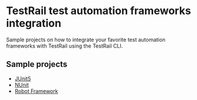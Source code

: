 # TestRail test automation frameworks integration
Sample projects on how to integrate your favorite test automation frameworks with TestRail using the TestRail CLI.

## Sample projects

- [JUnit5](https://github.com/gurock/automation-frameworks-integration/blob/main/samples/java/junit5)
- [NUnit](https://github.com/gurock/automation-frameworks-integration/blob/main/samples/dotnet/nunit)
- [Robot Framework](https://github.com/gurock/automation-frameworks-integration/blob/main/samples/java/robotframework)
